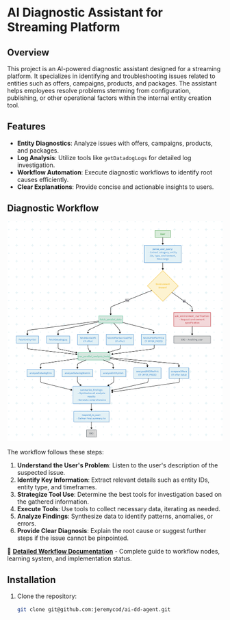 # AI Diagnostic Assistant for Streaming Platform

## Overview

This project is an AI-powered diagnostic assistant designed for a streaming platform. It specializes in identifying and troubleshooting issues related to entities such as offers, campaigns, products, and packages. The assistant helps employees resolve problems stemming from configuration, publishing, or other operational factors within the internal entity creation tool.

## Features

- **Entity Diagnostics**: Analyze issues with offers, campaigns, products, and packages.
- **Log Analysis**: Utilize tools like `getDatadogLogs` for detailed log investigation.
- **Workflow Automation**: Execute diagnostic workflows to identify root causes efficiently.
- **Clear Explanations**: Provide concise and actionable insights to users.

## Diagnostic Workflow

![Workflow Diagram](doc/workflow.png)

The workflow follows these steps:

1. **Understand the User's Problem**: Listen to the user's description of the suspected issue.
2. **Identify Key Information**: Extract relevant details such as entity IDs, entity type, and timeframes.
3. **Strategize Tool Use**: Determine the best tools for investigation based on the gathered information.
4. **Execute Tools**: Use tools to collect necessary data, iterating as needed.
5. **Analyze Findings**: Synthesize data to identify patterns, anomalies, or errors.
6. **Provide Clear Diagnosis**: Explain the root cause or suggest further steps if the issue cannot be pinpointed.

📖 **[Detailed Workflow Documentation](doc/workflow-documentation.md)** - Complete guide to workflow nodes, learning system, and implementation status.

## Installation

1. Clone the repository:
   ```bash
   git clone git@github.com:jeremycod/ai-dd-agent.git
   ```
